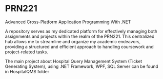 # PRN221
Advanced Cross-Platform Application Programming With .NET

A repository serves as my dedicated platform for effectively managing both assignments and projects within the realm of the PRN221. 
This centralized hub allows me to streamline and organize my academic endeavors, providing a structured and efficient approach to handling coursework and project-related tasks.

The main project about Hospital Query Management System (Ticket Generating System), using .NET Framework, WPF, SQL Server can be found in HospitalQMS folder
